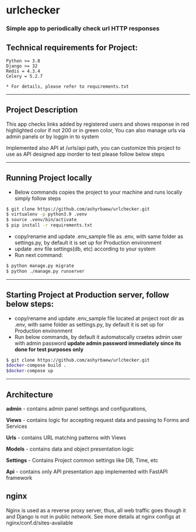 # urlchecker

### Simple app to periodically check url HTTP responses


## Technical requirements for Project:
    Python >= 3.8
    Django >= 32
    Redis = 4.3.4
    Celery = 5.2.7

    * For details, please refer to requirements.txt
---

## Project Description
This app checks links added by registered users and shows response in red highlighted color if not 200
or in green color, You can also manage urls via admin panels or by loggin in to system

Implemented also API at /urls/api path, you can customize this project to use
as API designed app 
inorder to test please follow below steps 

---


## Running Project locally
* Below commands copies the project to your machine and runs locally
simply follow steps

```bash
$ git clone https://github.com/ashyrbaew/urlchecker.git
$ virtualenv -p python3.9 .venv
$ source .venv/bin/activate
$ pip install -r requirements.txt
```
* copy/rename and update .env_sample file as .env, with same folder as settings.py,
by default it is set up for Production environment
* update .env file settings(db, etc) according to your system
* Run next command:
```bash
$ python manage.py migrate
$ python ./manage.py runserver
```

---

## Starting Project at Production server, follow below steps:
* copy/rename and update .env_sample file located at project root dir as .env, with same folder as settings.py,
by default it is set up for Production environment
* Run below commands, by default it automatocally craetes admin user with admin password
<b>update admin password immediately since its done for test purposes only</b>

```bash
$ git clone https://github.com/ashyrbaew/urlchecker.git
$docker-compose build .
$docker-compose up
```

---

## Architecture

**admin** - contains admin panel settings and configurations,

**Views** - contains logic for accepting request data and passing to Forms and Services

**Urls** - contains URL matching patterns with Views

**Models** - contains data and object presentation logic

**Settings** - Contains Project common settings like DB, Time, etc

**Api** - contains only API presentation app implemented with FastAPI framework


## nginx

Nginx is used as a reverse proxy server, thus, all web traffic goes though it and Django is not in public network.
See more details at nginx configs at nginx/conf.d/sites-available

